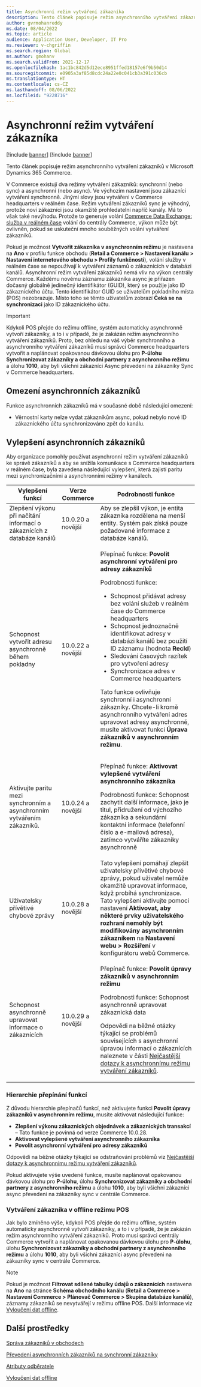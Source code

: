 ```yaml
---
title: Asynchronní režim vytváření zákazníka
description: Tento článek popisuje režim asynchronního vytváření zákazníků v Microsoft Dynamics 365 Commerce.
author: gvrmohanreddy
ms.date: 08/04/2022
ms.topic: article
audience: Application User, Developer, IT Pro
ms.reviewer: v-chgriffin
ms.search.region: Global
ms.author: gmohanv
ms.search.validFrom: 2021-12-17
ms.openlocfilehash: 1ac1bc842d5d12ece8951ffed18157e6f9b50d14
ms.sourcegitcommit: e0905a3af85d8cdc24a22e0c041cb3a391c036cb
ms.translationtype: HT
ms.contentlocale: cs-CZ
ms.lasthandoff: 08/06/2022
ms.locfileid: "9228716"
---
```

# <a name="asynchronous-customer-creation-mode"></a>Asynchronní režim vytváření zákazníka

[!include [banner](includes/banner.md)]
[!include [banner](includes/preview-banner.md)]

Tento článek popisuje režim asynchronního vytváření zákazníků v Microsoft Dynamics 365 Commerce.

V Commerce existují dva režimy vytváření zákazníků: synchronní (nebo sync) a asynchronní (nebo async). Ve výchozím nastavení jsou zákazníci vytvářeni synchronně. Jinými slovy jsou vytvářeni v Commerce headquarters v reálném čase. Režim vytváření zákazníků sync je výhodný, protože noví zákazníci jsou okamžitě prohledatelní napříč kanály. Má to však také nevýhodu. Protože to generuje volání [Commerce Data Exchange: služba v reálném čase](dev-itpro/define-retail-channel-communications-cdx.md#realtime-service) volání do centrály Commerce, výkon může být ovlivněn, pokud se uskuteční mnoho souběžných volání vytváření zákazníků.

Pokud je možnost **Vytvořit zákazníka v asynchronním režimu** je nastavena na **Ano** v profilu funkce obchodu (**Retail a Commerce \> Nastavení kanálu \> Nastavení internetového obchodu \> Profily funkčnosti**), volání služby v reálném čase se nepoužívají k vytváření záznamů o zákaznících v databázi kanálů. Asynchronní režim vytváření zákazníků nemá vliv na výkon centrály Commerce. Každému novému záznamu zákazníka async je přiřazen dočasný globálně jedinečný identifikátor (GUID), který se použije jako ID zákaznického účtu. Tento identifikátor GUID se uživatelům pokladního místa (POS) nezobrazuje. Místo toho se těmto uživatelům zobrazí **Čeká se na synchronizaci** jako ID zákaznického účtu.

> [!IMPORTANT]
> Kdykoli POS přejde do režimu offline, systém automaticky asynchronně vytvoří zákazníky, a to i v případě, že je zakázán režim asynchronního vytváření zákazníků. Proto, bez ohledu na váš výběr synchronního a asynchronního vytváření zákazníků musí správci Commerce headquarters vytvořit a naplánovat opakovanou dávkovou úlohu pro **P-úlohu** **Synchronizovat zákazníky a obchodní partnery z asynchronního režimu** a úlohu **1010**, aby byli všichni zákazníci Async převedeni na zákazníky Sync v Commerce headquarters.

## <a name="async-customer-limitations"></a>Omezení asynchronních zákazníků

Funkce asynchronních zákazníků má v současné době následující omezení:

- Věrnostní karty nelze vydat zákazníkům async, pokud nebylo nové ID zákaznického účtu synchronizováno zpět do kanálu.

## <a name="async-customer-enhancements"></a>Vylepšení asynchronních zákazníků

Aby organizace pomohly používat asynchronní režim vytváření zákazníků ke správě zákazníků a aby se snížila komunikace s Commerce headquarters v reálném čase, byla zavedena následující vylepšení, která zajistí paritu mezi synchronizačními a asynchronními režimy v kanálech. 

| Vylepšení funkcí | Verze Commerce | Podrobnosti funkce |
|---|---|---|
| Zlepšení výkonu při načítání informací o zákaznících z databáze kanálů | 10.0.20 a novější | Aby se zlepšil výkon, je entita zákazníka rozdělena na menší entity. Systém pak získá pouze požadované informace z databáze kanálů. |
| Schopnost vytvořit adresu asynchronně během pokladny | 10.0.22 a novější | <p>Přepínač funkce: **Povolit asynchronní vytváření pro adresy zákazníků**</p><p>Podrobnosti funkce:</p><ul><li>Schopnost přidávat adresy bez volání služeb v reálném čase do Commerce headquarters</li><li>Schopnost jednoznačně identifikovat adresy v databázi kanálů bez použití ID záznamu (hodnota **RecId**)</li><li>Sledování časových razítek pro vytvoření adresy</li><li>Synchronizace adres v Commerce headquarters</li></ul><p>Tato funkce ovlivňuje synchronní i asynchronní zákazníky. Chcete-li kromě asynchronního vytváření adres upravovat adresy asynchronně, musíte aktivovat funkci **Úprava zákazníků v asynchronním režimu**.</p> |
| Aktivujte paritu mezi synchronním a asynchronním vytvářením zákazníků. | 10.0.24 a novější | <p>Přepínač funkce: **Aktivovat vylepšené vytváření asynchronního zákazníka**</p><p>Podrobnosti funkce: Schopnost zachytit další informace, jako je titul, přidružení od výchozího zákazníka a sekundární kontaktní informace (telefonní číslo a e-mailová adresa), zatímco vytváříte zákazníky asynchronně</p> |
| Uživatelsky přívětivé chybové zprávy | 10.0.28 a novější | Tato vylepšení pomáhají zlepšit uživatelsky přívětivé chybové zprávy, pokud uživatel nemůže okamžitě upravovat informace, když probíhá synchronizace. Tato vylepšení aktivujte pomocí nastavení **Aktivovat, aby některé prvky uživatelského rozhraní nemohly být modifikovány asynchronním zákazníkem** na **Nastavení webu \> Rozšíření** v konfigurátoru webů Commerce. |
| Schopnost asynchronně upravovat informace o zákaznících | 10.0.29 a novější | <p>Přepínač funkce: **Povolit úpravy zákazníků v asynchronním režimu**</p><p>Podrobnosti funkce: Schopnost asynchronně upravovat zákaznická data</p><p>Odpovědi na běžné otázky týkající se problémů souvisejících s asynchronní úpravou informací o zákaznících naleznete v části [Nejčastější dotazy k asynchronnímu režimu vytváření zákazníků](async-customer-mode-faq.md).</p> |

### <a name="feature-switch-hierarchy"></a>Hierarchie přepínání funkcí

Z důvodu hierarchie přepínačů funkcí, než aktivujete funkci **Povolit úpravy zákazníků v asynchronním režimu**, musíte aktivovat následující funkce: 

- **Zlepšení výkonu zákaznických objednávek a zákaznických transakcí** – Tato funkce je povinná od verze Commerce 10.0.28. 
- **Aktivovat vylepšené vytváření asynchronního zákazníka**
- **Povolit asynchronní vytváření pro adresy zákazníků**

Odpovědi na běžné otázky týkající se odstraňování problémů viz [Nejčastější dotazy k asynchronnímu režimu vytváření zákazníků](async-customer-mode-faq.md). 

Pokud aktivujete výše uvedené funkce, musíte naplánovat opakovanou dávkovou úlohu pro **P-úlohu**, úlohu **Synchronizovat zákazníky a obchodní partnery z asynchronního režimu** a úlohu **1010**, aby byli všichni zákazníci async převedeni na zákazníky sync v centrále Commerce.

### <a name="customer-creation-in-pos-offline-mode"></a>Vytváření zákazníka v offline režimu POS

Jak bylo zmíněno výše, kdykoli POS přejde do režimu offline, systém automaticky asynchronně vytvoří zákazníky, a to i v případě, že je zakázán režim asynchronního vytváření zákazníků. Proto musí správci centrály Commerce vytvořit a naplánovat opakovanou dávkovou úlohu pro **P-úlohu**, úlohu **Synchronizovat zákazníky a obchodní partnery z asynchronního režimu** a úlohu **1010**, aby byli všichni zákazníci async převedeni na zákazníky sync v centrále Commerce.

> [!NOTE]
> Pokud je možnost **Filtrovat sdílené tabulky údajů o zákaznících** nastavena na **Ano** na stránce **Schéma obchodního kanálu** (**Retail a Commerce \> Nastavení Commerce \> Plánovač Commerce \> Skupina databáze kanálů**), záznamy zákazníků se nevytvářejí v režimu offline POS. Další informace viz [Vyloučení dat offline](dev-itpro/implementation-considerations-cdx.md#offline-data-exclusion).

## <a name="additional-resources"></a>Další prostředky

[Správa zákazníků v obchodech](customer-mgmt-stores.md)

[Převedení asynchronních zákazníků na synchronní zákazníky](convert-async-to-sync.md)

[Atributy odběratele](dev-itpro/customer-attributes.md)

[Vyloučení dat offline](dev-itpro/implementation-considerations-cdx.md#offline-data-exclusion)
